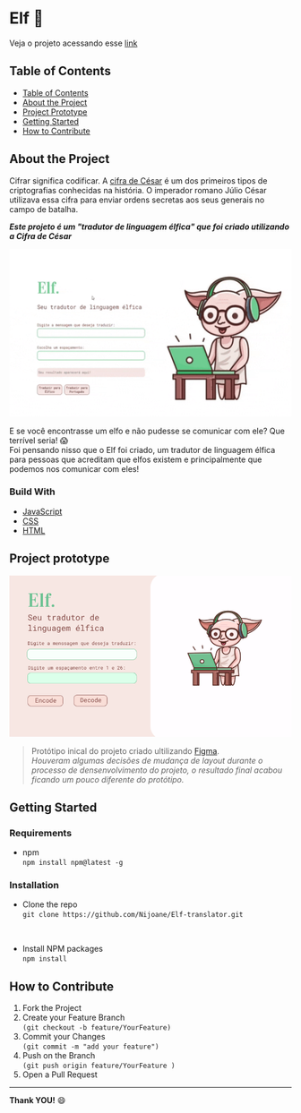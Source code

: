 # Elf :herb:

Veja o projeto acessando esse [link](https://nijoane.github.io/Elf-translator/)

## Table of Contents

* [Table of Contents](#table-of-contents)
* [About the Project](#about-the-project)
* [Project Prototype](#project-prototype)
* [Getting Started](#getting-started)
* [How to Contribute](#how-to-contribute)


## About the Project

Cifrar significa codificar. A [cifra de
César](https://pt.wikipedia.org/wiki/Cifra_de_C%C3%A9sar) é um dos primeiros
tipos de criptografias conhecidas na história. O imperador romano Júlio César
utilizava essa cifra para enviar ordens secretas aos seus generais no campo de
batalha.

___Este projeto é um "tradutor de linguagem élfica" que foi criado utilizando a Cifra de César___

<p align="center">
<img width="600" height="300" src="src/images/elf-translator.gif">
</p>

E se você encontrasse um elfo e não pudesse se comunicar com ele? Que terrível seria! :scream: <br/>
Foi pensando nisso que o Elf foi criado, um tradutor de linguagem élfica para pessoas que acreditam que elfos existem e principalmente que podemos nos comunicar com eles!

### Build With
* [JavaScript](https://developer.mozilla.org/pt-BR/docs/Web/JavaScript)
* [CSS](https://developer.mozilla.org/pt-BR/docs/Web/CSS)
* [HTML](https://developer.mozilla.org/pt-BR/docs/Web/HTML)


## Project prototype

![elf-prototype](src/images/elf-prototype.png)


>Protótipo inical do projeto criado ultilizando [Figma](https://www.figma.com/file/Dqh6nMAi1PoOzBRbhYvywL/Caesar-Cipher?node-id=0%3A1).<br/>
_Houveram algumas decisões de mudança de layout durante o processo de densenvolvimento do projeto, o resultado final acabou ficando um pouco diferente do protótipo._

## Getting Started

### Requirements

* npm<br/>
`npm install npm@latest -g`


### Installation

* Clone the repo<br/>
`git clone https://github.com/Nijoane/Elf-translator.git`

<br/>

* Install NPM packages<br/>
`npm install`

## How to Contribute

1. Fork the Project
2. Create your Feature Branch<br/>`(git checkout -b feature/YourFeature)`
3. Commit your Changes<br/>`(git commit -m "add your feature")`
4. Push on the Branch <br>`(git push origin feature/YourFeature )`
5. Open a Pull Request

___
__Thank YOU!__ :smile:
